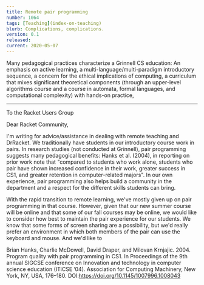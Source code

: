 ```yaml
---
title: Remote pair programming
number: 1064
tags: [Teaching](index-on-teaching)
blurb: Complications, complications.
version: 0.1
released: 
current: 2020-05-07
---
```

Many pedagogical practices characterize a Grinnell CS education:
An emphasis on active learning, a multi-language/multi-paradigm
introductory sequence, a concern for the ethical implications of
computing, a curriculum that mixes significant theoretical components
(through an upper-level algorithms course and a course in automata,
formal languages, and computational complexity) with hands-on
practice,

---

To the Racket Users Group

Dear Racket Community,

I'm writing for advice/assistance in dealing with remote teaching and DrRacket.  We traditionally have students in our introductory course work in pairs.  In research studies (not conducted at Grinnell), pair programming suggests many pedagogical benefits: Hanks et al. (2004), in reporting on prior work note that "compared to students who work alone, students who pair have shown increased confidence in their work, greater success in CS1, and greater retention in computer-related majors".  In our own experience, pair programming also helps build a community in the department and a respect for the different skills students can bring.

With the rapid transition to remote learning, we've mostly given up on pair programming in that course.  However, given that our new summer course will be online and that some of our fall courses may be online, we would like to consider how best to maintain the pair experience for our students.  We know that some forms of screen sharing are a possibility, but we'd really prefer an environment in which both members of the pair can use the keyboard and mouse.  And we'd like to 

Brian Hanks, Charlie McDowell, David Draper, and Milovan Krnjajic. 2004. Program quality with pair programming in CS1. In Proceedings of the 9th annual SIGCSE conference on Innovation and technology in computer science education (ITiCSE ’04). Association for Computing Machinery, New York, NY, USA, 176–180. DOI:<https://doi.org/10.1145/1007996.1008043>

  
